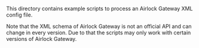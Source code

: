 This directory contains example scripts to process an Airlock Gateway XML config file.

Note that the XML schema of Airlock Gateway is not an official API and can change in every version. Due to that the scripts may only work with certain versions of Airlock Gateway.
